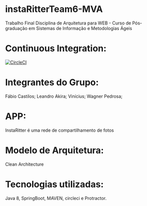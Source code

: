 # instaRitterTeam6-MVA
  Trabalho Final Disciplina de Arquitetura para WEB - Curso de Pós-graduação em Sistemas de Informação e Metodologias Ágeis
  
# Continuous Integration:

[![CircleCI](https://circleci.com/gh/tasima-uniritter/instaRitterTeam6-MVA.svg?style=svg)](https://circleci.com/gh/tasima-uniritter/instaRitterTeam6-MVA)  

# Integrantes do Grupo:
  Fábio Castilos;
  Leandro Akira;
  Vinícius;
  Wagner Pedrosa;

# APP: 
InstaRitter é uma rede de compartilhamento de fotos 

# Modelo de Arquitetura: 
Clean Architecture 

# Tecnologias utilizadas: 
Java 8, SpringBoot, MAVEN, circleci e Protractor.
